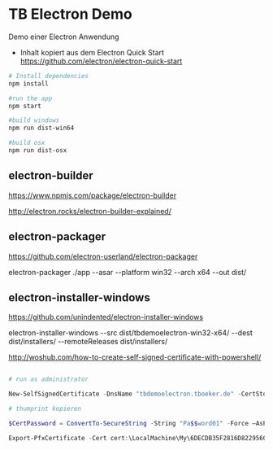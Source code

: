 # TB Electron Demo 

Demo einer Electron Anwendung

* Inhalt kopiert aus dem Electron Quick Start <https://github.com/electron/electron-quick-start>

```bash
# Install dependencies
npm install 

#run the app
npm start

#build windows
npm run dist-win64

#build osx
npm run dist-osx
```

## electron-builder

https://www.npmjs.com/package/electron-builder

http://electron.rocks/electron-builder-explained/


## electron-packager

https://github.com/electron-userland/electron-packager

electron-packager ./app --asar --platform win32 --arch x64 --out dist/

## electron-installer-windows

https://github.com/unindented/electron-installer-windows

electron-installer-windows --src dist/tbdemoelectron-win32-x64/ --dest dist/installers/ --remoteReleases dist/installers/ 

http://woshub.com/how-to-create-self-signed-certificate-with-powershell/

```powershell

# run as administrator

New-SelfSignedCertificate -DnsName "tbdemoelectron.tboeker.de" -CertStoreLocation "cert:\LocalMachine\My"

# thumprint kopieren

$CertPassword = ConvertTo-SecureString -String "Pa$$word01" -Force –AsPlainText

Export-PfxCertificate -Cert cert:\LocalMachine\My\6DECDB35F2816D8229560C8AF51DEED8191A432D  -FilePath tbdemoelectron.pfx -Password $CertPassword


```